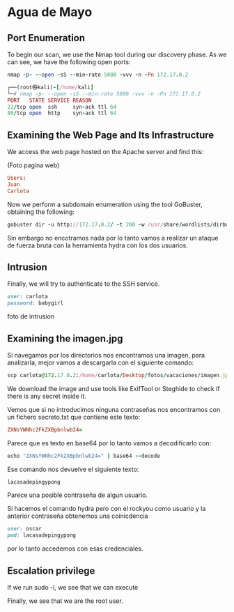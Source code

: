 # Agua de Mayo

## Port Enumeration

To begin our scan, we use the Nmap tool  during our discovery phase. As we can see, we have the following open ports:

```ruby
nmap -p- --open -sS --min-rate 5000 -vvv -n -Pn 172.17.0.2
```

```ruby
┌──(root㉿kali)-[/home/kali]
└─# nmap -p- --open -sS --min-rate 5000 -vvv -n -Pn 172.17.0.2  
PORT   STATE SERVICE REASON
22/tcp open  ssh     syn-ack ttl 64
80/tcp open  http    syn-ack ttl 64

```

## Examining the Web Page and Its Infrastructure
We access the web page hosted on the Apache server and find this:

 (Foto pagina web)

```ruby
Users:
Juan
Carlota
```
Now we perform a subdomain enumeration using the tool GoBuster, obtaining the following:

```ruby
gobuster dir -u http://172.17.0.2/ -t 200 -w /usr/share/wordlists/dirbuster/directory-list-2.3-medium.txt -x php,html

```

Sin embargo no encotramos nada por lo tanto vamos a realizar un ataque de fuerza bruta con la herramienta hydra con los dos usuarios.

## Intrusion

Finally, we will try to authenticate to the SSH service.
``` ruby
user: carlota
password: babygirl
```

foto de intrusion


## Examining the imagen.jpg 

 
Si navegamos por los directorios nos encontramos una imagen, para analizarla, mejor vamos a descargarla con el siguiente comando:

```ruby
scp carlota@172.17.0.2:/home/carlota/Desktop/fotos/vacaciones/imagen.jpg /home/kali/Desktop/amor/
```

We download the image and use tools like ExifTool or Steghide to check if there is any secret inside it.

Vemos que si no introducimos ninguna contraseñas nos encontramos con un fichero secreto.txt que contiene este texto:

```ruby
ZXNsYWNhc2FkZXBpbnlwb24=
```

Parece que es texto en base64 por lo tanto vamos a decodificarlo con:

```ruby
echo "ZXNsYWNhc2FkZXBpbnlwb24=" | base64 --decode
```
Ese comando nos devuelve el siguiente texto:

```ruby
lacasadepingypong
```
Parece una posible contraseña de algun usuario.

Si hacemos el comando hydra pero con el rockyou como usuario y la anterior contraseña obtenemos una coinicdencia 
```ruby
user: oscar
pwd: lacasadepingypong
```
por lo tanto accedemos con esas credenciales.

## Escalation privilege


If we run sudo -l, we see that we can execute 



Finally, we see that we are the root user.